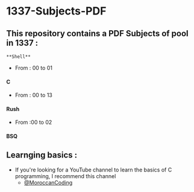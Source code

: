 # 1337-Subjects-PDF
 ## This repository contains a PDF Subjects of pool in 1337 :
    **Shell**
   -  From : 00 to 01
   #### C
   - From : 00 to 13
   #### Rush
   -  From :00 to 02
   #### BSQ


 ## Learnging basics :
   - If you're looking for a YouTube channel to learn the basics of C programming, I recommend this channel 
       - [@MoroccanCoding](https://www.youtube.com/@MoroccanCoding)
